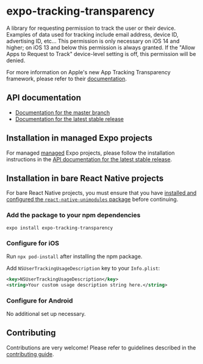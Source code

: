 # expo-tracking-transparency

A library for requesting permission to track the user or their device. Examples of data used for tracking include email address, device ID, advertising ID, etc... This permission is only necessary on iOS 14 and higher; on iOS 13 and below this permission is always granted. If the "Allow Apps to Request to Track" device-level setting is off, this permission will be denied.

For more information on Apple's new App Tracking Transparency framework, please refer to their [documentation](https://developer.apple.com/app-store/user-privacy-and-data-use/).

## API documentation

- [Documentation for the master branch](https://github.com/expo/expo/blob/master/docs/pages/versions/unversioned/sdk/tracking-transparency.md)
- [Documentation for the latest stable release](https://docs.expo.io/versions/latest/sdk/tracking-transparency/)

## Installation in managed Expo projects

For managed [managed](https://docs.expo.io/versions/latest/introduction/managed-vs-bare/) Expo projects, please follow the installation instructions in the [API documentation for the latest stable release](https://docs.expo.io/versions/latest/sdk/tracking-transparency/).

## Installation in bare React Native projects

For bare React Native projects, you must ensure that you have [installed and configured the `react-native-unimodules` package](https://github.com/expo/expo/tree/master/packages/react-native-unimodules) before continuing.

### Add the package to your npm dependencies

```
expo install expo-tracking-transparency
```

### Configure for iOS

Run `npx pod-install` after installing the npm package.

Add `NSUserTrackingUsageDescription` key to your `Info.plist`:

```xml
<key>NSUserTrackingUsageDescription</key>
<string>Your custom usage description string here.</string>
```

### Configure for Android

No additional set up necessary.

## Contributing

Contributions are very welcome! Please refer to guidelines described in the [contributing guide](https://github.com/expo/expo#contributing).
